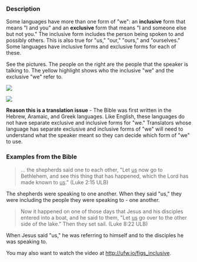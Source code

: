 

### Description

Some languages have more than one form of "we": an **inclusive** form that means "I and you" and an **exclusive** form that means "I and someone else but not you." The inclusive form includes the person being spoken to and possibly others. This is also true for "us," "our," "ours," and "ourselves." Some languages have inclusive forms and exclusive forms for each of these. 

See the pictures. The people on the right are the people that the speaker is talking to. The yellow highlight shows who the inclusive "we" and the exclusive "we" refer to. 

![](http://cdn.door43.org/ta/jpg/vocabulary/we_us_inclusive.jpg)

![](http://cdn.door43.org/ta/jpg/vocabulary/we_us_exclusive.jpg)

**Reason this is a translation issue** - The Bible was first written in the Hebrew, Aramaic, and Greek languages. Like English, these languages do not have separate exclusive and inclusive forms for "we." Translators whose language has separate exclusive and inclusive forms of "we" will need to understand what the speaker meant so they can decide which form of "we" to use.

### Examples from the Bible

>… the shepherds said one to each other, "Let <u>us</u> now go to Bethlehem, and see this thing that has happened, which the Lord has made known to <u>us</u>." (Luke 2:15 ULB)


The shepherds were speaking to one another. When they said "us," they were including the people they were speaking to - one another.

>Now it happened on one of those days that Jesus and his disciples entered into a boat, and he said to them, "Let <u>us</u> go over to the other side of the lake." Then they set sail. (Luke 8:22 ULB) 

When Jesus said "us," he was referring to himself and to the disciples he was speaking to.

You may also want to watch the video at http://ufw.io/figs_inclusive.